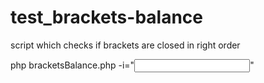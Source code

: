 # test_brackets-balance
script which checks if brackets are closed in right order


php bracketsBalance.php -i="<input string>"

